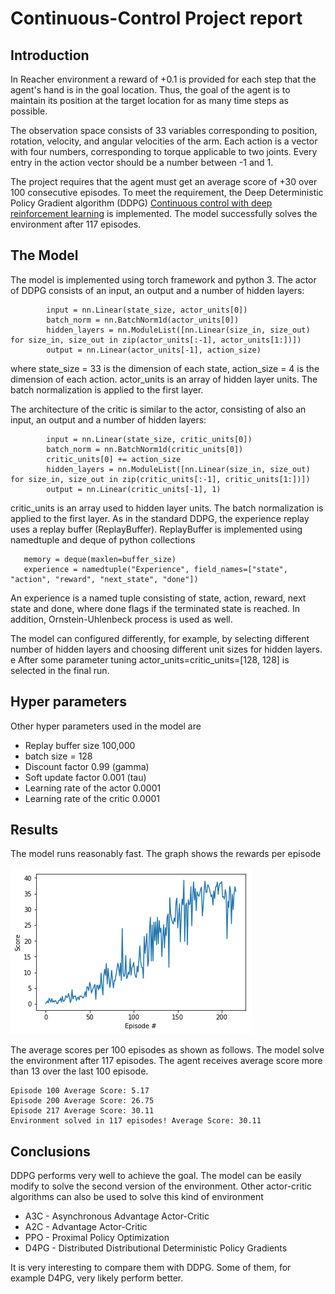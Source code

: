 # Continuous-Control Project report


## Introduction

In Reacher environment a reward of +0.1 is provided for each step that the agent's hand is in the goal location. 
Thus, the goal of the agent is to maintain its position at the target location for as many time steps as possible.

The observation space consists of 33 variables corresponding to position, rotation, velocity, and angular velocities 
of the arm. Each action is a vector with four numbers, corresponding to torque applicable to two joints. 
Every entry in the action vector should be a number between -1 and 1.

The project requires that the agent must get an average score of +30 over 100 consecutive episodes. 
To meet the requirement, the Deep Deterministic Policy Gradient algorithm (DDPG) [Continuous control with deep reinforcement learning](https://arxiv.org/abs/1509.02971) is implemented. 
The model successfully solves the environment after 117 episodes.

## The Model

The model is implemented using torch framework and python 3.  The actor of DDPG consists of an input, an output and a number 
of hidden layers:

```
        input = nn.Linear(state_size, actor_units[0])
        batch_norm = nn.BatchNorm1d(actor_units[0])
        hidden_layers = nn.ModuleList([nn.Linear(size_in, size_out) for size_in, size_out in zip(actor_units[:-1], actor_units[1:])])
        output = nn.Linear(actor_units[-1], action_size)
```
where state_size = 33 is the dimension of each state, action_size = 4 is the dimension of each action. actor_units is an array of hidden layer units. The batch normalization 
is applied to the first layer.

The architecture of the critic  is similar to the actor, consisting of also an input, an output and a number 
of hidden layers:

```
        input = nn.Linear(state_size, critic_units[0])
        batch_norm = nn.BatchNorm1d(critic_units[0])
        critic_units[0] += action_size
        hidden_layers = nn.ModuleList([nn.Linear(size_in, size_out) for size_in, size_out in zip(critic_units[:-1], critic_units[1:])])
        output = nn.Linear(critic_units[-1], 1)
```
critic_units is an array used to hidden layer units. The batch normalization 
is applied to the first layer. 
As in the standard DDPG, the experience replay uses a replay buffer (ReplayBuffer). ReplayBuffer is implemented using namedtuple and deque of python collections

```
   memory = deque(maxlen=buffer_size) 
   experience = namedtuple("Experience", field_names=["state", "action", "reward", "next_state", "done"])
```
An experience is a named tuple consisting of state, action, reward, next state and done, where done flags if the terminated state is reached. 
In addition, Ornstein-Uhlenbeck process is used as well.

The model can configured differently, for example,  by selecting  different number of hidden layers and choosing different unit sizes for hidden layers. e
After some parameter tuning actor_units=critic_units=[128, 128] is selected in the final run.

## Hyper parameters

Other hyper parameters used in the model are 

* Replay buffer size 100,000 
* batch size = 128
* Discount factor 0.99 (gamma)
* Soft update factor 0.001 (tau)
* Learning rate of the actor 0.0001 
* Learning rate of the critic 0.0001 

## Results
The model runs reasonably fast.  The graph shows the rewards per episode 

![scores](score.png)

The average scores per 100 episodes as shown as follows. The model solve the environment after 117 episodes. The agent receives average score more than 13 over the last 100 episode.  

```
Episode 100	Average Score: 5.17
Episode 200	Average Score: 26.75
Episode 217	Average Score: 30.11
Environment solved in 117 episodes!	Average Score: 30.11
```

## Conclusions

DDPG performs very well to achieve the goal. The model can be easily modify to solve the second version of the environment.
Other actor-critic algorithms can also be used to solve this kind of environment 

* A3C - Asynchronous Advantage Actor-Critic
* A2C - Advantage Actor-Critic
* PPO - Proximal Policy Optimization
* D4PG - Distributed Distributional Deterministic Policy Gradients

It is very interesting to compare them with DDPG. Some of them, for example D4PG,  very likely perform better.



